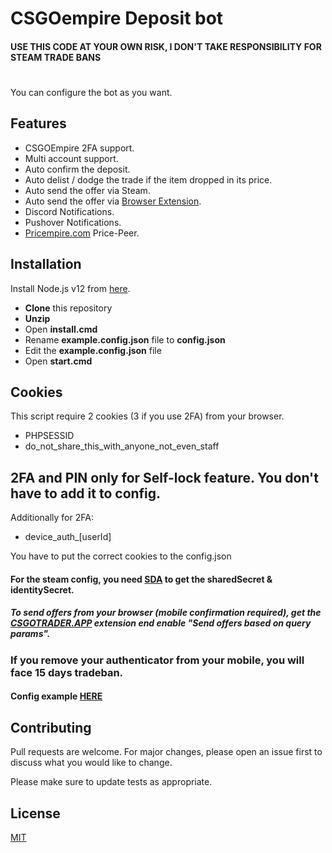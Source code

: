 # CSGOempire Deposit bot
#### USE THIS CODE AT YOUR OWN RISK, I DON'T TAKE RESPONSIBILITY FOR STEAM TRADE BANS
#

You can configure the bot as you want. 

## Features

- CSGOEmpire 2FA support.
- Multi account support.
- Auto confirm the deposit.
- Auto delist / dodge the trade if the item dropped in its price.
- Auto send the offer via Steam.
- Auto send the offer via [Browser Extension](https://csgotrader.app/).
- Discord Notifications.
- Pushover Notifications.
- [Pricempire.com](https://pricempire.com/peer) Price-Peer.


## Installation

Install Node.js v12 from [here](https://nodejs.org/dist/v12.17.0/node-v12.17.0-x64.msi).
- **Clone** this repository
- **Unzip**
- Open **install.cmd**
- Rename **example.config.json** file to **config.json**
- Edit the **example.config.json** file
- Open **start.cmd**


## Cookies
This script require 2 cookies (3 if you use 2FA) from your browser.

- PHPSESSID
- do_not_share_this_with_anyone_not_even_staff

## 2FA and PIN only for Self-lock feature. You don't have to add it to config. 

Additionally for 2FA:
- device_auth_[userId]

You have to put the correct cookies to the config.json

#### For the steam config, you need [SDA](https://github.com/Jessecar96/SteamDesktopAuthenticator) to get the sharedSecret & identitySecret.

##### To send offers from your browser (mobile confirmation required), get the [CSGOTRADER.APP](https://csgotrader.app/) extension end enable "Send offers based on query params".
### If you remove your authenticator from your mobile, you will face 15 days tradeban.

#### Config example [HERE](https://github.com/antal-k/antal-k-csgoempire-deposit/blob/main/config.md)

 
## Contributing
Pull requests are welcome. For major changes, please open an issue first to discuss what you would like to change.

Please make sure to update tests as appropriate.

## License
[MIT](https://choosealicense.com/licenses/mit/)
